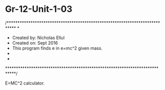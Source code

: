 # Gr-12-Unit-1-03

/****************************************************************************
 *
 * Created by: Nicholas Ellul
 * Created on: Sept 2016
 * This program finds e in e=mc^2 given mass.
 * 
 *
 ****************************************************************************/
 
E=MC^2 calculator.

